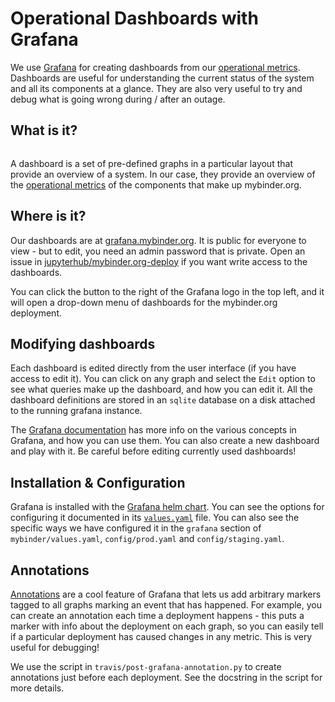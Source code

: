 # Operational Dashboards with Grafana

We use [Grafana](https://grafana.com/) for creating dashboards
from our [operational metrics](metrics). Dashboards are useful for
understanding the current status of the system and all its components
at a glance. They are also very useful to try and debug what
is going wrong during / after an outage.

## What is it?

```{image} ../_static/images/dashboard.png

```

A dashboard is a set of pre-defined graphs in a particular layout that
provide an overview of a system. In our case, they provide an overview
of the [operational metrics](metrics) of the components that make
up mybinder.org.

## Where is it?

Our dashboards are at [grafana.mybinder.org](https://grafana.mybinder.org).
It is public for everyone to view - but to edit, you need an admin password
that is private. Open an issue in [jupyterhub/mybinder.org-deploy](https://github.com/jupyterhub/mybinder.org-deploy)
if you want write access to the dashboards.

You can click the button to the right of the Grafana logo in the top left,
and it will open a drop-down menu of dashboards for the mybinder.org deployment.

## Modifying dashboards

Each dashboard is edited directly from the user interface (if you have
access to edit it). You can click on any graph and select the `Edit` option
to see what queries make up the dashboard, and how you can edit it.
All the dashboard definitions are stored in an `sqlite` database on a
disk attached to the running grafana instance.

The [Grafana documentation](https://grafana.com/docs/grafana/latest/basics/)
has more info on the various concepts in Grafana, and how you can use them.
You can also create a new dashboard and play with it. Be careful before
editing currently used dashboards!

## Installation & Configuration

Grafana is installed with the [Grafana helm chart](https://github.com/helm/charts/tree/master/stable/grafana).
You can see the options for configuring it documented in its
[`values.yaml`](https://github.com/helm/charts/blob/master/stable/grafana/values.yaml)
file. You can also see the specific ways we have configured it
in the `grafana` section of `mybinder/values.yaml`, `config/prod.yaml`
and `config/staging.yaml`.

## Annotations

[Annotations](https://grafana.com/docs/grafana/latest/dashboards/annotations/) are
a cool feature of Grafana that lets us add arbitrary markers tagged to
all graphs marking an event that has happened. For example, you can
create an annotation each time a deployment happens - this puts a
marker with info about the deployment on each graph, so you can easily
tell if a particular deployment has caused changes in any metric.
This is very useful for debugging!

We use the script in `travis/post-grafana-annotation.py` to
create annotations just before each deployment. See the docstring in
the script for more details.
